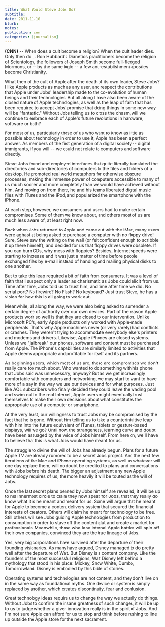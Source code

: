 ```yaml
---
title: What Would Steve Jobs Do?
subtitle: 
date: 2011-11-10
blurb: 
notes: 
publication: cnn
categories: [journalism]
---
```


**(CNN)** -- When does a cult become a religion? When the cult leader dies. Only then do L. Ron Hubbard's Dianetics practitioners become the religion of Scientology, the followers of Joseph Smith become full-fledged Mormons, or -- by the same logic -- a few anti-establishment apostles become Christianity.

What then of the cult of Apple after the death of its own leader, Steve Jobs? I like Apple products as much as any user, and respect the contributions that Apple under Jobs' leadership made to the co-evolution of human beings and their technologies. But all along I have also been aware of the closed nature of Apple technologies, as well as the leap of faith that has been required to accept Jobs' promise that doing things in some new way will be "fantastic." Without Jobs telling us to cross the chasm, will we continue to embrace each of Apple's future revolutions in hardware, software or both?

For most of us, particularly those of us who want to know as little as possible about technology in order to use it, Apple has been a perfect answer. As members of the first generation of a digital society -- digital immigrants, if you will -- we could not relate to computers and software directly.

Steve Jobs found and employed interfaces that quite literally translated the directories and sub-directories of computers to the files and folders of a desktop. He promoted real world metaphors for otherwise obscure processes, making the immense power of computers accessible to many of us much sooner and more completely than we would have achieved without him. And moving on from there, he and his teams liberated digital music files with iTunes and the iPod, and popularized the smartphone with the iPhone.

At each step, however, we consumers and users had to make certain compromises. Some of them we know about, and others most of us are much less aware of, at least right now.

Back when Jobs returned to Apple and came out with the iMac, many users were aghast at being asked to purchase a computer with no floppy drive! Sure, Steve saw the writing on the wall (or felt confident enough to scribble it up there himself), and decided for us that floppy drives were obsolete. If you can burn CDs, why mess with floppies? Besides, Internet speeds were starting to increase and it was just a matter of time before people exchanged files by e-mail instead of handing and mailing physical disks to one another.

But to take this leap required a bit of faith from consumers. It was a level of faith that I suspect only a leader as charismatic as Jobs could elicit from us. Time after time, Jobs told us to trust him, and time after time we did. No serial port? No firewire? No Flash? No keyboard? Just trust Steve, he has a vision for how this is all going to work out.

Meanwhile, all along the way, we were also being asked to surrender a certain degree of authority over our own devices. Part of the reason Apple products work so well is that they are closed to our intervention. Unlike Microsoft PC's, early Apple products only worked with Apple-made peripherals. That's why Apple machines never (or very rarely) had conflicts or crashes. They weren't trying to accommodate everybody else's printers and modems and drivers. Likewise, Apple iPhones are closed systems. Unless we "jailbreak" our phones, software and content must be purchased from Apple. The iPhone's capabilities are similarly limited to activities that Apple deems appropriate and profitable for itself and its partners.

As beginning users, which most of us are, these are compromises we don't really care too much about. Who wanted to do something with his phone that Jobs said was unnecessary, anyway? But as we get increasingly comfortable with computers and networking, we may start to want to have more of a say in the way we use our devices and for what purposes. Just like AOL subscribers who finally decided they could leave the wading pool and swim out to the real Internet, Apple users might eventually trust themselves to make their own decisions about what constitutes the appropriate use of a computer or smartphone.

At the very least, our willingness to trust Jobs may be compromised by the fact that he is gone. Without him telling us to take a counterintuitive leap with him into the future equivalent of iTunes, tablets or gesture-based displays, will we go? Until now, the strangeness, learning curve and doubt have been assuaged by the voice of Jobs himself. From here on, we'll have to believe that this is what Jobs would have meant for us.

The struggle to divine the will of Jobs has already begun. Plans for a future Apple TV are already rumored to be a secret Jobs project. And the next few iterations of the Mac and iPhone operating systems, as well as whatever will one day replace them, will no doubt be credited to plans and conversations with Jobs before his death. The bigger an adjustment any new Apple technology requires of us, the more heavily it will be touted as the will of Jobs.

Once the last secret plans penned by Jobs himself are revealed, it will be up to his innermost circle to claim they now speak for Jobs, that they really do know what it is he meant and meant for us. Some will argue that he meant for Apple to become a content delivery system that secured the financial interests of creators. Others will claim he meant for technology to be free. Still others will see Jobs guiding Apple technologies from production to consumption in order to stave off the content glut and create a market for professionals. Meanwhile, those who lose internal Apple battles will spin off their own companies, convinced they are the true lineage of Jobs.

Yes, very big corporations have survived after the departure of their founding visionaries. As many have argued, Disney managed to do pretty well after the departure of Walt. But Disney is a content company. Like the founders of the most successful religions, Walt Disney left behind a mythology that stood in his place: Mickey, Snow White, Dumbo, Tomorrowland. Disney is embodied by this bible of stories.

Operating systems and technologies are not content, and they don't live on in the same way as foundational myths. One device or system is simply replaced by another, which creates discontinuity, fear and confusion.

Great technology ideas require us to change the way we actually do things. Without Jobs to confirm the insane greatness of such changes, it will be up to us to judge whether a given innovation really is in the spirit of Jobs. And I'm not sure Apple can afford for us to stop and think before rushing to line up outside the Apple store for the next sacrament.
